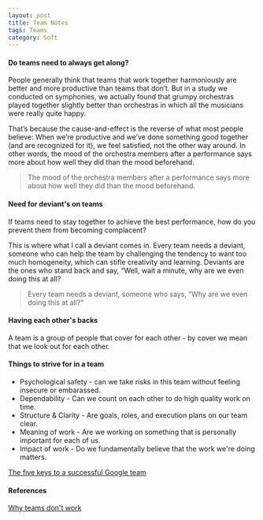 ```yaml
---
layout: post
title: Team Notes
tags: Teams
category: Soft
---
```


#### Do teams need to always get along? ####

People generally think that teams that work together harmoniously are better and more productive than teams that don’t. But in a study we conducted on symphonies, we actually found that grumpy orchestras played together slightly better than orchestras in which all the musicians were really quite happy.

That’s because the cause-and-effect is the reverse of what most people believe: When we’re productive and we’ve done something good together (and are recognized for it), we feel satisfied, not the other way around. In other words, the mood of the orchestra members after a performance says more about how well they did than the mood beforehand.

> The mood of the orchestra members after a performance says more about how well they did than the mood beforehand.  

#### Need for deviant's on teams ####

If teams need to stay together to achieve the best performance, how do you prevent them from becoming complacent?

This is where what I call a deviant comes in. Every team needs a deviant, someone who can help the team by challenging the tendency to want too much homogeneity, which can stifle creativity and learning. Deviants are the ones who stand back and say, “Well, wait a minute, why are we even doing this at all?

> Every team needs a deviant, someone who says, “Why are we even doing this at all?”

#### Having each other's backs

A team is a group of people that cover for each other - by cover we mean that we look out for each other.

#### Things to strive for in a team

- Psychological safety - can we take risks in this team without feeling insecure or embarassed.  
- Dependability - Can we count on each other to do high quality work on time.  
- Structure & Clarity - Are goals, roles, and execution plans on our team clear.
- Meaning of work - Are we working on something that is personally important for each of us.   
- Impact of work - Do we fundamentally believe that the work we're doing matters.   

[The five keys to a successful Google team](https://rework.withgoogle.com/blog/five-keys-to-a-successful-google-team/)  

#### References ####

[Why teams don't work](https://hbr.org/2009/05/why-teams-dont-work)  
